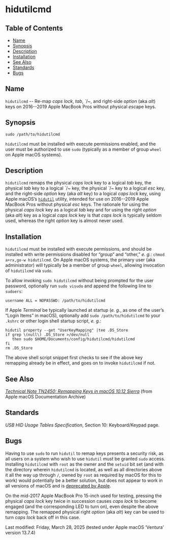 # hidutilcmd

## Table of Contents

- [Name](#name)
- [Synopsis](#synopsis)
- [Description](#description)
- [Installation](#installation)
- [See Also](#see-also)
- [Standards](#standards)
- [Bugs](#bugs)

## Name

`hidutilcmd` -- Re-map _caps lock_, _tab_, *\`*/*~*, and right-side _option_ (aka _alt_) keys on 2016--2019 Apple MacBook Pros without physical *esc*ape keys.

## Synopsis

```shell
sudo /path/to/hidutilcmd
```

`hidutilcmd` must be installed with execute permissions enabled, and the user must be authorized to use `sudo` (typically as a member of group `wheel` on Apple macOS systems).

## Description

`hidutilcmd` remaps the physical _caps lock_ key to a logical _tab_ key, the physical _tab_ key to a logical *\`*/*~* key, the physical *\`*/*~* key to a logical _esc_ key, and the right-side _option_ key (aka _alt_ key) to a logical _caps lock_ key, using Apple macOS’s [`hidutil`](https://developer.apple.com/library/archive/technotes/tn2450/_index.html) utility, intended for use on 2016--2019 Apple MacBook Pros without physical _esc_ keys.  The rationale for using the physical _caps lock_ key as a logical _tab_ key and for using the right _option_ (aka _alt_) key as a logical _caps lock_ key is that _caps lock_ is typically seldom used, whereas the right _option_ key is almost never used.

## Installation

`hidutilcmd` must be installed with execute permissions, and should be installed with write permissions disabled for “group” and “other,” _e. g._:  `chmod a+rx,go-w hidutilcmd`.  On Apple macOS systems, the primary user (aka administrator) will typically be a member of group `wheel`, allowing invocation of `hidutilcmd` via `sudo`.

To allow invoking `sudo hidutilcmd` without being prompted for the user password, optionally run `sudo visudo` and append the following line to `sudoers`:

    username ALL = NOPASSWD: /path/to/hidutilcmd

If Apple _Terminal_ be typically launched at startup (_e. g._, as one of the user’s “Login Items” in macOS), optionally add `sudo /path/to/hidutilcmd` to your `.kshrc` or other login shell startup script, _e. g._:
```
hidutil property --get "UserKeyMapping" |tee .DS_Store
if grep \(null\) .DS_Store >/dev/null
   then sudo $HOME/Documents/config/hidutilcmd/hidutilcmd
fi
rm .DS_Store
```
The above shell script snippet first checks to see if the above key remapping already be in effect, and goes on to invoke `hidutilcmd` if not.

## See Also

_[Technical Note TN2450:  Remapping Keys in macOS 10.12 Sierra](https://developer.apple.com/library/archive/technotes/tn2450/_index.html)_ (from Apple macOS Documentation Archive)

## Standards

_USB HID Usage Tables Specification_, Section 10:  Keyboard/Keypad page.

## Bugs

Having to use `sudo` to run `hidutil` to remap keys presents a security risk, as all users on a system who wish to use `hidutil` must be granted `sudo` access.  Installing `hidutilcmd` with `root` as the owner and the `setuid` bit set (and with the directory wherein `hidutilcmd` is located, as well as all directories above it all the way up through `/`, owned by `root` as required by macOS for this to work) would potentially be a better solution, but does not appear to work in all versions of macOS and is [deprecated by Apple](https://developer.apple.com/library/archive/documentation/Security/Conceptual/SecureCodingGuide/Articles/AccessControl.html).

On the mid-2017 Apple MacBook Pro 15-inch used for testing, pressing the physical _caps lock_ key twice in succession causes _caps lock_ to become engaged (and the corresponding LED to turn on), even despite the above remapping.  The remapped physical right _option_ (aka _alt_) key can be used to turn _caps lock_ back off in this case.

Last modified:  Friday, March 28, 2025 (tested under Apple macOS ‘Ventura’ version 13.7.4)
